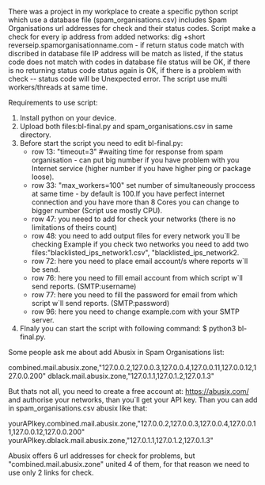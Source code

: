 There was a project in my workplace to create a specific python script which use a database file (spam_organisations.csv) includes Spam Organisations url addresses for check and their status codes. 
Script make a check for every ip address from added networks: dig +short reverseip.spamorganisationname.com - if return status code match with discribed in database file IP address will be match as listed, if the status code does not match with codes in database file status will be OK, if there is no returning status code status again is OK, if there is a problem with check -- status code will be Unexpected error.
The script use multi workers/threads at same time.

Requirements to use script:

1. Install python on your device.
2. Upload both files:bl-final.py and spam_organisations.csv in same directory.
3. Before start the script you need to edit bl-final.py:
   - row 13: "timeout=3"  #waiting time for response from spam organisation - can put big number if you have problem with you Internet service (higher number if you have higher ping or package loose).
   - row 33: "max_workers=100" set number of simultaneously proccess at same time - by default is 100.If you have perfect internet connection and you have more than 8 Cores you can change to bigger number (Script use mostly CPU).
   - row 47: you neeed to add for check your networks (there is no limitations of theirs count)
   - row 48: you need to add output files for every network you`ll be checking Example if you check two networks you need to add two files:"blacklisted_ips_network1.csv", "blacklisted_ips_network2.
   - row 72: here you need to place email account/s where reports w`ll be send.
   - row 76: here you need to fill email account from which script w`ll send reports.  (SMTP:username)
   - row 77: here you need to fill the password for email from which script w`ll send reports. (SMTP:password)
   - row 96: here you need to change example.com with your SMTP server.
4. FInaly you can start the script with following command: $ python3 bl-final.py.

Some people ask me about add Abusix in Spam Organisations list:

combined.mail.abusix.zone,"127.0.0.2,127.0.0.3,127.0.0.4,127.0.0.11,127.0.0.12,127.0.0.200"
dblack.mail.abusix.zone,"127.0.1.1,127.0.1.2,127.0.1.3"

But thats not all, you need to create a free account at: https://abusix.com/ and authorise your networks, than you`ll get your API key. Than you can add in  spam_organisations.csv abusix like that:

yourAPIkey.combined.mail.abusix.zone,"127.0.0.2,127.0.0.3,127.0.0.4,127.0.0.11,127.0.0.12,127.0.0.200"
yourAPIkey.dblack.mail.abusix.zone,"127.0.1.1,127.0.1.2,127.0.1.3"

Abusix offers 6 url addresses for check for problems, but "combined.mail.abusix.zone" united 4 of them, for that reason we need to use only 2 links for check.
